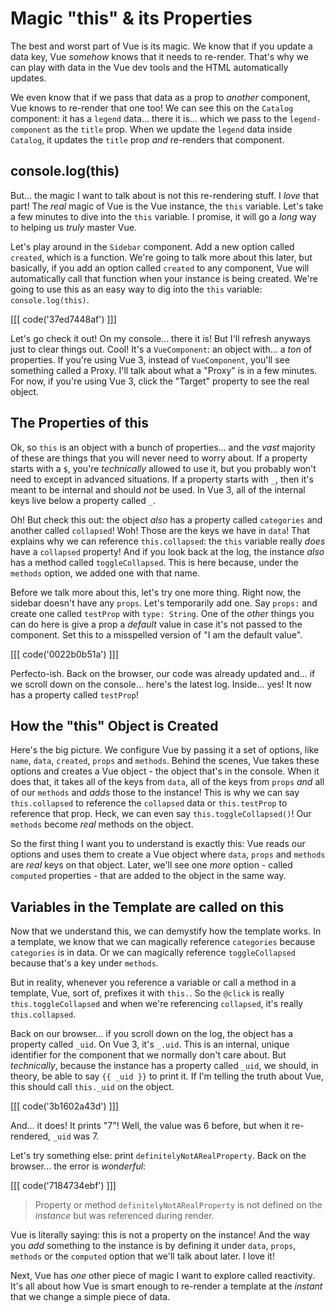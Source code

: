 # Magic "this" & its Properties

The best and worst part of Vue is its magic. We know that if you update
a data key, Vue *somehow* knows that it needs to re-render. That's why we
can play with data in the Vue dev tools and the HTML automatically updates.

We even know that if we pass that data as a prop to *another* component, Vue knows
to re-render that one too! We can see this on the `Catalog` component: it has a
`legend` data... there it is... which we pass to the `legend-component` as the
`title` prop. When we update the `legend` data inside `Catalog`, it updates
the `title` prop *and* re-renders that component.

## console.log(this)

But... the magic I want to talk about is not this re-rendering stuff. I *love* that
part! The *real* magic of Vue is the Vue instance, the `this` variable. Let's
take a few minutes to dive into the `this` variable. I promise, it will go a
*long* way to helping us *truly* master Vue.

Let's play around in the `Sidebar` component. Add a new option called `created`,
which is a function. We're going to talk more about this later, but basically,
if you add an option called `created` to any component, Vue will automatically
call that function when your instance is being created. We're going to use this
as an easy way to dig into the `this` variable: `console.log(this)`.

[[[ code('37ed7448af') ]]]

Let's go check it out! On my console... there it is! But I'll refresh anyways just
to clear things out. Cool! It's a `VueComponent`: an object with... a *ton* of
properties. If you're using Vue 3, instead of `VueComponent`, you'll see
something called a Proxy. I'll talk about what a "Proxy" is in a few minutes. For
now, if you're using Vue 3, click the "Target" property to see the real object.

## The Properties of this

Ok, so `this` is an object with a bunch of properties... and the *vast* majority
of these are things that you will never need to worry about. If a property starts
with a `$`, you're *technically* allowed to use it, but you probably won't need
to except in advanced situations. If a property starts with `_`, then it's
meant to be internal and should *not* be used. In Vue 3, all of the internal keys
live below a property called `_`.

Oh! But check this out: the object *also* has a property called `categories` and
another called `collapsed`! Woh! Those are the keys we have in `data`! That
explains why we can reference `this.collapsed`: the `this` variable really *does*
have a `collapsed` property! And if you look back at the log, the instance *also*
has a method called `toggleCollapsed`. This is here because, under the `methods`
option, we added one with that name.

Before we talk more about this, let's try one more thing. Right now, the sidebar
doesn't have any `props`. Let's temporarily add one. Say `props:` and create one
called `testProp` with `type: String`. One of the *other* things you can do here
is give a prop a *default* value in case it's not passed to the component. Set this
to a misspelled version of "I am the default value".

[[[ code('0022b0b51a') ]]]

Perfecto-ish. Back on the browser, our code was already updated and... if we scroll
down on the console... here's the latest log. Inside... yes! It now has a property
called `testProp`!

## How the "this" Object is Created

Here's the big picture. We configure Vue by passing it a set of options, like
`name`, `data`, `created`, `props` and `methods`. Behind the scenes, Vue takes
these options and creates a Vue object - the object that's in the console.
When it does that, it takes all of the keys from `data`, all of the keys from
`props` *and* all of our `methods` and *adds* those to the instance! This is why
we can say `this.collapsed` to reference the `collapsed` data or `this.testProp`
to reference that prop. Heck, we can even say `this.toggleCollapsed()`! Our
`methods` become *real* methods on the object.

So the first thing I want you to understand is exactly this: Vue reads our options
and uses them to create a Vue object where `data`, `props` and `methods` are
*real* keys on that object. Later, we'll see one *more* option - called `computed`
properties - that are added to the object in the same way.

## Variables in the Template are called on this

Now that we understand this, we can demystify how the template works. In a
template, we know that we can magically reference `categories` because `categories`
is in data. Or we can magically reference `toggleCollapsed` because that's a key
under `methods`.

But in reality, whenever you reference a variable or call a method in a template,
Vue, sort of, prefixes it with `this.`. So the `@click` is really
`this.toggleCollapsed` and when we're referencing `collapsed`, it's really
`this.collapsed`.

Back on our browser... if you scroll down on the log, the object has a property
called `_uid`. On Vue 3, it's `_.uid`. This is an internal, unique identifier for
the component that we normally don't care about. But *technically*, because the
instance has a property called `_uid`, we should, in theory, be able to say
`{{ _uid }}` to print it. If I'm telling the truth about Vue, this should call
`this._uid` on the object.

[[[ code('3b1602a43d') ]]]

And... it does! It prints "7"! Well, the value was 6 before, but when
it re-rendered, `_uid` was 7.

Let's try something else: print `definitelyNotARealProperty`. Back on the browser...
the error is *wonderful*:

[[[ code('7184734ebf') ]]]

> Property or method `definitelyNotARealProperty` is not defined on the *instance*
> but was referenced during render.

Vue is literally saying: this is not a property on the instance! And the way you
*add* something to the instance is by defining it under `data`, `props`, `methods`
or the `computed` option that we'll talk about later. I love it!

Next, Vue has *one* other piece of magic I want to explore called reactivity.
It's all about how Vue is smart enough to re-render a template at the *instant*
that we change a simple piece of data.
